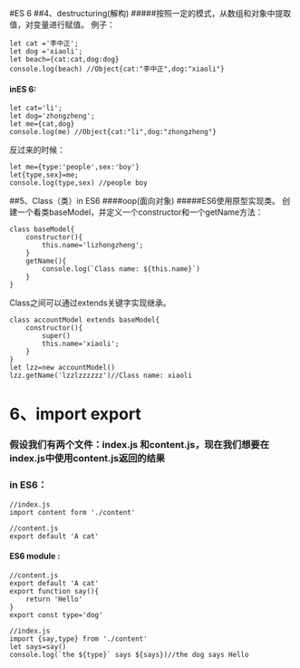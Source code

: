 #ES 6
##4、destructuring(解构)
#####按照一定的模式，从数组和对象中提取值，对变量进行赋值。
例子：
	
	let cat ='李中正';
	let dog ='xiaoli';
	let beach={cat:cat,dog:dog}
	console.log(beach) //Object{cat:"李中正",dog:"xiaoli"}
#### inES 6:
	let cat='li';
	let dog='zhongzheng';
	let me={cat,dog}
	console.log(me) //Object{cat:"li",dog:"zhongzheng"}
反过来的时候：

	let me={type:'people',sex:'boy'}
	let{type,sex}=me;
	console.log(type,sex) //people boy
##5、Class（类）in ES6
####oop(面向对象)
#####ES6使用原型实现类。
创建一个看类baseModel，并定义一个constructor和一个getName方法：

	class baseModel{
		constructor(){
			this.name='lizhongzheng';
		}
		getName(){
			console.log(`Class name: ${this.name}`)		
		}
	}
Class之间可以通过extends关键字实现继承。

	class accountModel extends baseModel{
		constructor(){
			super()
			this.name='xiaoli';
		}
	}
	let lzz=new accountModel()
	lzz.getName('lzzlzzzzzz')//Class name: xiaoli
# 6、import export
### 假设我们有两个文件：index.js 和content.js，现在我们想要在index.js中使用content.js返回的结果
### in ES6：
	//index.js
	import content form './content'

	//content.js
	export default 'A cat'
#### ES6 module :
	//content.js
	export default 'A cat'
	export function say(){
		return 'Hello'
	}
	export const type='dog'

	//index.js
	import {say,type} from './content'
	let says=say()
	console.log(`the ${type}` says ${says})//the dog says Hello
	